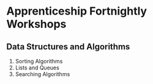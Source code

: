 # Apprenticeship Fortnightly Workshops

## Data Structures and Algorithms 
1. Sorting Algorithms 
2. Lists and Queues
3. Searching Algorithms
